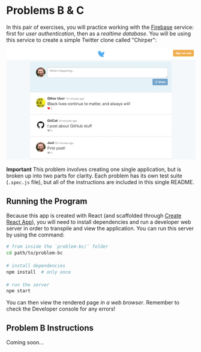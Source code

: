 # Problems B &amp; C

In this pair of exercises, you will practice working with the [Firebase](https://firebase.google.com/) service: first for _user authentication_, then as a _realtime database_. You will be using this service to create a simple Twitter clone called "Chirper":

![Example complete exercise](img/example-solution.png)

**Important** This problem involves creating one single application, but is broken up into two parts for clarity. Each problem has its own test suite (`.spec.js` file), but all of the instructions are included in this single README.

## Running the Program
Because this app is created with React (and scaffolded through [Create React App](https://github.com/facebook/create-react-app)), you will need to install dependencies and run a developer web server in order to transpile and view the application. You can run this server by using the command:

```bash
# from inside the `problem-bc/` folder
cd path/to/problem-bc

# install dependencies
npm install  # only once

# run the server
npm start
```

You can then view the rendered page _in a web browser_. Remember to check the Developer console for any errors!

## Problem B Instructions
Coming soon...